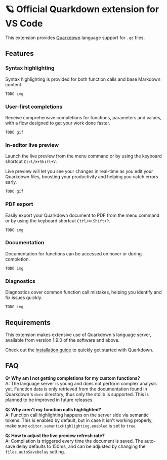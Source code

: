 # 🪐 Official Quarkdown extension for VS Code

This extension provides [Quarkdown](https://quarkdown.com/) language support for `.qd` files.

## Features

### Syntax highlighting

Syntax highlighting is provided for both function calls and base Markdown content.

`TODO img`

### User-first completions

Receive comprehensive completions for functions, parameters and values, with a flow designed to get your work done faster.

`TODO gif`

### In-editor live preview

Launch the live preview from the menu command or by using the keyboard shortcut `Ctrl/⌘+Shift+V`.

Live preview will let you see your changes in real-time as you edit your Quarkdown files,
boosting your productivity and helping you catch errors early.

`TODO gif`

### PDF export

Easily export your Quarkdown document to PDF from the menu command or by using the keyboard shortcut `Ctrl/⌘+Shift+P`.

`TODO img`

### Documentation

Documentation for functions can be accessed on hover or during completion.

`TODO img`

### Diagnostics

Diagnostics cover common function call mistakes, helping you identify and fix issues quickly.

`TODO img`

## Requirements

This extension makes extensive use of Quarkdown's language server, available from version 1.9.0 of the software and above.

Check out the [installation guide](https://github.com/iamgio/quarkdown?tab=readme-ov-file#getting-started) to quickly get started with Quarkdown.

## FAQ

**Q: Why am I not getting completions for my custom functions?**  
A: The language server is young and does not perform complex analysis yet. Function data is only retrieved from the documentation found in Quarkdown's `docs` directory, thus only the stdlib is supported. This is planned to be improved in future releases.

**Q: Why aren't my function calls highlighted?**  
A: Function call highlighting happens on the server side via semantic tokens.
This is enabled by default, but in case it isn't working properly, make sure `editor.semanticHighlighting.enabled` is set to `true`.

**Q: How to adjust the live preview refresh rate?**  
A: Compilation is triggered every time the document is saved. The auto-save delay defaults to 150ms, and can be adjusted by changing the `files.autoSaveDelay` setting.